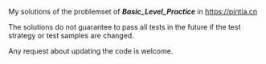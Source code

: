 My solutions of the problemset of ***Basic_Level_Practice*** in https://pintia.cn

The solutions do not guarantee to pass all tests in the future if the test strategy or test samples are changed.

Any request about updating the code is welcome.
